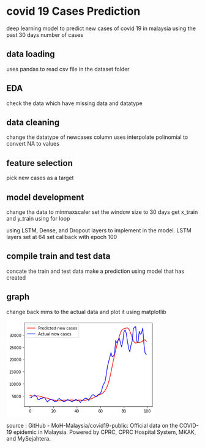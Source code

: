 # covid 19 Cases Prediction
 deep learning model to predict new cases of covid 19 in malaysia using the past 30 days number of cases
 
 
 ## data loading
 uses pandas to read csv file in the dataset folder
 
 ## EDA 
 check the data which have missing data and datatype
 
 ## data cleaning 
 change the datatype of newcases column 
 uses interpolate polinomial to convert NA to values
 
 ## feature selection 
 pick new cases as a target 
 
 ## model development 
change tha data to minmaxscaler
set the window size to 30 days
get x_train and y_train using for loop 

using LSTM, Dense, and Dropout layers to implement in the model.
LSTM layers set at 64
set callback with epoch 100


## compile train and test data
concate the train and test data 
make a prediction using model that has created

## graph 
change back mms to the actual data
and plot it using matplotlib

![img](/rahman_result.png)

source : GitHub - MoH-Malaysia/covid19-public: Official data on the COVID-19 epidemic in Malaysia. Powered by CPRC, CPRC Hospital System, MKAK, and MySejahtera.
